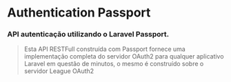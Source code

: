 # Authentication Passport

### API autenticação utilizando o Laravel Passport.

>Esta API RESTFull construída com Passport fornece uma implementação completa do servidor OAuth2 para qualquer aplicativo Laravel em questão de minutos, o mesmo é construído sobre o servidor League OAuth2

